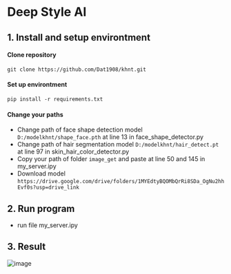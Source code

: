 # Deep Style AI 
## 1. Install and setup environtment 
#### Clone repository
```git clone https://github.com/Dat1908/khnt.git```
#### Set up environtment
```pip install -r requirements.txt```
#### Change your paths
- Change path of face shape detection model ```D:/modelkhnt/shape_face.pth``` at line 13 in face_shape_detector.py
- Change path of hair segmentation model ```D:/modelkhnt/hair_detect.pt``` at line 97 in skin_hair_color_detector.py
- Copy your path of folder ```image_get``` and paste at line 50 and 145 in my_server.ipy
- Download model ```https://drive.google.com/drive/folders/1MYEdtyBQOMbQrRi8SDa_OgNu2hhEvf0s?usp=drive_link```
## 2. Run program
- run file my_server.ipy
## 3. Result
![image](https://github.com/user-attachments/assets/34303309-954c-4880-930e-4e6b14f715e3)

